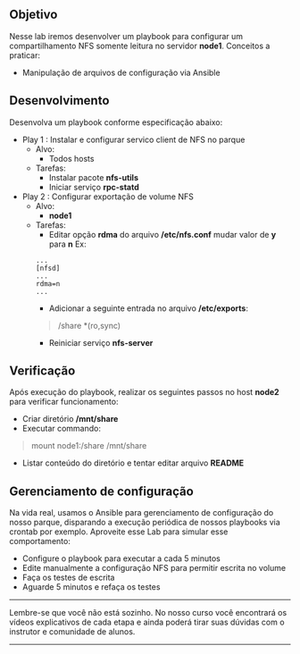 ## Objetivo
Nesse lab iremos desenvolver um playbook para configurar um compartilhamento NFS somente leitura no servidor **node1**.
Conceitos a praticar:
- Manipulação de arquivos de configuração via Ansible

## Desenvolvimento
Desenvolva um playbook conforme especificação abaixo:
- Play 1 : Instalar e configurar servico client de NFS no parque
    - Alvo: 
        - Todos hosts
    - Tarefas: 
        - Instalar pacote **nfs-utils**
        - Iniciar serviço **rpc-statd**
- Play 2 : Configurar exportação de volume NFS
    - Alvo:
        - **node1**
    - Tarefas:
        - Editar opção **rdma** do arquivo **/etc/nfs.conf** mudar valor de **y** para **n**
        Ex: 
        ```
        ...
        [nfsd]
        ...
        rdma=n
        ...
        ```
        - Adicionar a seguinte entrada no arquivo **/etc/exports**:
        > /share *(ro,sync)
        - Reiniciar serviço **nfs-server**

## Verificação 
Após execução do playbook, realizar os seguintes passos no host **node2** para verificar funcionamento:
- Criar diretório **/mnt/share**
- Executar commando:
> mount node1:/share /mnt/share
- Listar conteúdo do diretório e tentar editar arquivo **README** 

## Gerenciamento de configuração
Na vida real, usamos o Ansible para gerenciamento de configuração do nosso parque, disparando a execução periódica de nossos playbooks via crontab por exemplo.
Aproveite esse Lab para simular esse comportamento:
- Configure o playbook para executar a cada 5 minutos
- Edite manualmente a configuração NFS para permitir escrita no volume
- Faça os testes de escrita
- Aguarde 5 minutos e refaça os testes

---

Lembre-se que você não está sozinho. No nosso curso você encontrará os vídeos explicativos de cada etapa e ainda poderá tirar suas dúvidas com o instrutor e comunidade de alunos.

---
